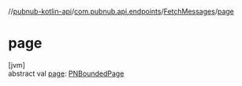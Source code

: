 //[pubnub-kotlin-api](../../../index.md)/[com.pubnub.api.endpoints](../index.md)/[FetchMessages](index.md)/[page](page.md)

# page

[jvm]\
abstract val [page](page.md): [PNBoundedPage](../../com.pubnub.api.models.consumer/-p-n-bounded-page/index.md)
